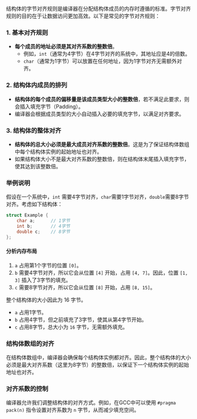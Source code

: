 结构体的字节对齐规则是编译器在分配结构体成员的内存时遵循的标准。字节对齐规则的目的在于让数据访问更加高效。以下是常见的字节对齐规则：

### 1. 基本对齐规则
- **每个成员的地址必须是其对齐系数的整数倍**。
  - 例如，`int`（通常为4字节）在4字节对齐的系统中，其地址应是4的倍数。
  - `char`（通常为1字节）可以放置在任何地址，因为1字节对齐无需额外对齐。
  
### 2. 结构体内成员的排列
- **结构体的每个成员的偏移量是该成员类型大小的整数倍**，若不满足此要求，则会插入填充字节（Padding）。
- 编译器会根据成员类型的大小自动插入必要的填充字节，以满足对齐要求。

### 3. 结构体的整体对齐
- **结构体的总大小必须是最大成员对齐系数的整数倍**。这是为了保证结构体数组中每个结构体实例的起始地址也对齐。
- 如果结构体大小不是最大对齐系数的整数倍，则在结构体末尾插入填充字节，使其达到该整数倍。

### 举例说明
假设在一个系统中，`int` 需要4字节对齐，`char`需要1字节对齐，`double`需要8字节对齐。考虑如下结构体：

```c
struct Example {
    char a;      // 1字节
    int b;       // 4字节
    double c;    // 8字节
};
```

#### 分析内存布局
1. `a` 占用第1个字节的位置 `[0]`。
2. `b` 需要4字节对齐，所以它会从位置 `[4]` 开始，占用 `[4, 7]`。因此，位置 `[1, 3]` 插入了3字节的填充。
3. `c` 需要8字节对齐，所以它会从位置 `[8]` 开始，占用 `[8, 15]`。

整个结构体的大小因此为 16 字节。  
- `a` 占用1字节。
- `b` 占用4字节，但之前填充了3字节，使其从第4字节开始。
- `c` 占用8字节，总大小为 `16` 字节，无需额外填充。

### 结构体数组的对齐
在结构体数组中，编译器会确保每个结构体实例都对齐。因此，整个结构体的大小必须是最大对齐系数（这里为8字节）的整数倍，以保证下一个结构体实例的起始地址也对齐。

### 对齐系数的控制
编译器允许我们调整结构体的对齐方式。例如，在GCC中可以使用 `#pragma pack(n)` 指令设置对齐系数为 `n` 字节，从而减少填充空间。
